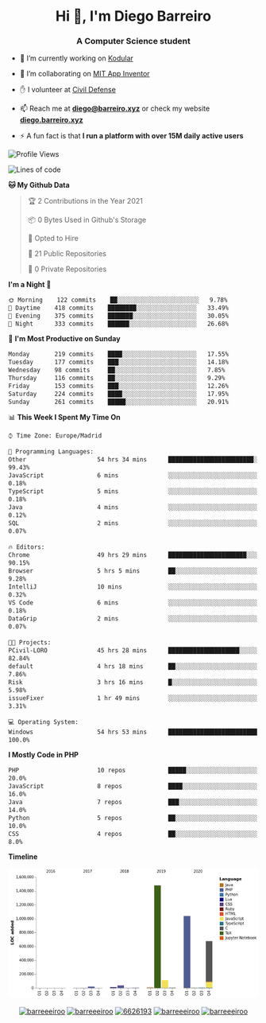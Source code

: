 <h1 align="center">Hi 👋, I'm Diego Barreiro</h1>
<h3 align="center">A Computer Science student</h3>

- 🔭 I’m currently working on [Kodular](https://www.kodular.io)

- 👯 I’m collaborating on [MIT App Inventor](https://github.com/mit-cml/appinventor-sources)

- ✋ I volunteer at [Civil Defense](https://proteccioncivil.sdc.gal)

- 📫 Reach me at **diego@barreiro.xyz** or check my website **[diego.barreiro.xyz](https://diego.barreiro.xyz)**

- ⚡ A fun fact is that **I run a platform with over 15M daily active users**

<!--START_SECTION:waka-->
![Profile Views](http://img.shields.io/badge/Profile%20Views-42-blue)

![Lines of code](https://img.shields.io/badge/From%20Hello%20World%20I%27ve%20Written-3.4%20million%20lines%20of%20code-blue)

**🐱 My Github Data** 

> 🏆 2 Contributions in the Year 2021
 > 
> 📦 0 Bytes Used in Github's Storage 
 > 
> 💼 Opted to Hire
 > 
> 📜 21 Public Repositories 
 > 
> 🔑 0 Private Repositories  
 > 
**I'm a Night 🦉** 

```text
🌞 Morning    122 commits    ██░░░░░░░░░░░░░░░░░░░░░░░   9.78% 
🌆 Daytime    418 commits    ████████░░░░░░░░░░░░░░░░░   33.49% 
🌃 Evening    375 commits    ███████░░░░░░░░░░░░░░░░░░   30.05% 
🌙 Night      333 commits    ██████░░░░░░░░░░░░░░░░░░░   26.68%

```
📅 **I'm Most Productive on Sunday** 

```text
Monday       219 commits    ████░░░░░░░░░░░░░░░░░░░░░   17.55% 
Tuesday      177 commits    ███░░░░░░░░░░░░░░░░░░░░░░   14.18% 
Wednesday    98 commits     ██░░░░░░░░░░░░░░░░░░░░░░░   7.85% 
Thursday     116 commits    ██░░░░░░░░░░░░░░░░░░░░░░░   9.29% 
Friday       153 commits    ███░░░░░░░░░░░░░░░░░░░░░░   12.26% 
Saturday     224 commits    ████░░░░░░░░░░░░░░░░░░░░░   17.95% 
Sunday       261 commits    █████░░░░░░░░░░░░░░░░░░░░   20.91%

```


📊 **This Week I Spent My Time On** 

```text
⌚︎ Time Zone: Europe/Madrid

💬 Programming Languages: 
Other                    54 hrs 34 mins      ████████████████████████░   99.43% 
JavaScript               6 mins              ░░░░░░░░░░░░░░░░░░░░░░░░░   0.18% 
TypeScript               5 mins              ░░░░░░░░░░░░░░░░░░░░░░░░░   0.18% 
Java                     4 mins              ░░░░░░░░░░░░░░░░░░░░░░░░░   0.12% 
SQL                      2 mins              ░░░░░░░░░░░░░░░░░░░░░░░░░   0.07%

🔥 Editors: 
Chrome                   49 hrs 29 mins      ██████████████████████░░░   90.15% 
Browser                  5 hrs 5 mins        ██░░░░░░░░░░░░░░░░░░░░░░░   9.28% 
IntelliJ                 10 mins             ░░░░░░░░░░░░░░░░░░░░░░░░░   0.32% 
VS Code                  6 mins              ░░░░░░░░░░░░░░░░░░░░░░░░░   0.18% 
DataGrip                 2 mins              ░░░░░░░░░░░░░░░░░░░░░░░░░   0.07%

🐱‍💻 Projects: 
PCivil-LORO              45 hrs 28 mins      ████████████████████░░░░░   82.84% 
default                  4 hrs 18 mins       ██░░░░░░░░░░░░░░░░░░░░░░░   7.86% 
Risk                     3 hrs 16 mins       █░░░░░░░░░░░░░░░░░░░░░░░░   5.98% 
issueFixer               1 hr 49 mins        ░░░░░░░░░░░░░░░░░░░░░░░░░   3.31%

💻 Operating System: 
Windows                  54 hrs 53 mins      █████████████████████████   100.0%

```

**I Mostly Code in PHP** 

```text
PHP                      10 repos            █████░░░░░░░░░░░░░░░░░░░░   20.0% 
JavaScript               8 repos             ████░░░░░░░░░░░░░░░░░░░░░   16.0% 
Java                     7 repos             ███░░░░░░░░░░░░░░░░░░░░░░   14.0% 
Python                   5 repos             ██░░░░░░░░░░░░░░░░░░░░░░░   10.0% 
CSS                      4 repos             ██░░░░░░░░░░░░░░░░░░░░░░░   8.0%

```


**Timeline**

![Chart not found](https://raw.githubusercontent.com/barreeeiroo/barreeeiroo/master/charts/bar_graph.png) 


<!--END_SECTION:waka-->

<p align="center">
<a href="https://twitter.com/barreeeiroo" target="blank"><img align="center" src="https://cdn.jsdelivr.net/npm/simple-icons@3.0.1/icons/twitter.svg" alt="barreeeiroo" height="20" width="20" /></a>
<a href="https://linkedin.com/in/barreeeiroo" target="blank"><img align="center" src="https://cdn.jsdelivr.net/npm/simple-icons@3.0.1/icons/linkedin.svg" alt="barreeeiroo" height="20" width="20" /></a>
<a href="https://stackoverflow.com/users/6626193" target="blank"><img align="center" src="https://cdn.jsdelivr.net/npm/simple-icons@3.0.1/icons/stackoverflow.svg" alt="6626193" height="20" width="20" /></a>
<a href="https://fb.com/barreeeiroo" target="blank"><img align="center" src="https://cdn.jsdelivr.net/npm/simple-icons@3.0.1/icons/facebook.svg" alt="barreeeiroo" height="20" width="20" /></a>
<a href="https://instagram.com/barreeeiroo" target="blank"><img align="center" src="https://cdn.jsdelivr.net/npm/simple-icons@3.0.1/icons/instagram.svg" alt="barreeeiroo" height="20" width="20" /></a>
</p>
